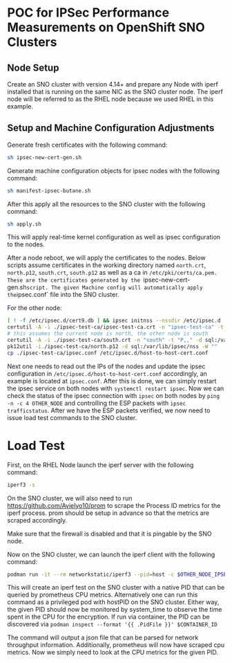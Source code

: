 # POC for IPSec Performance Measurements on OpenShift SNO Clusters

## Node Setup

Create an SNO cluster with version 4.14+ and prepare any Node with iperf installed that is running on the same
NIC as the SNO cluster node. The iperf node will be referred to as the RHEL node because we used RHEL in this example.

## Setup and Machine Configuration Adjustments

Generate fresh certificates with the following command:

```bash
sh ipsec-new-cert-gen.sh
```

Generate machine configuration objects for ipsec nodes with the following command:

```bash
sh manifest-ipsec-butane.sh
```

After this apply all the resources to the SNO cluster with the following command:

```bash
sh apply.sh
```

This will apply real-time kernel configuration as well as ipsec configuration to the nodes.

After a node reboot, we will apply the certificates to the nodes. Below scripts assume certificates in the working directory
named `north.crt`, `north.p12`, `south.crt`, `south.p12` as well as a ca in `/etc/pki/certs/ca.pem. These are the certificates generated by the `ipsec-new-cert-gen.sh` script.
The given Machine config will automatically apply the `ipsec.conf` file into the SNO cluster.

For the other node:
```bash
[ ! -f /etc/ipsec.d/cert9.db ] && ipsec initnss --nssdir /etc/ipsec.d || echo
certutil -A -i ./ipsec-test-ca/ipsec-test-ca.crt -n "ipsec-test-ca" -t "CT,," -d sql:/var/lib/ipsec/nss
# this assumes the current node is north, the other node is south
certutil -A -i ./ipsec-test-ca/south.crt -n "south" -t "P,," -d sql:/var/lib/ipsec/nss
pk12util -i./ipsec-test-ca/north.p12 -d sql:/var/lib/ipsec/nss -W ""
cp ./ipsec-test-ca/ipsec.conf /etc/ipsec.d/host-to-host-cert.conf
```

Next one needs to read out the IPs of the nodes and update the ipsec configuration in `/etc/ipsec.d/host-to-host-cert.conf` accordingly, an example is located at `ipsec.conf`.
After this is done, we can simply restart the ipsec service on both nodes with `systemctl restart ipsec`.
Now we can check the status of the ipsec connection with `ipsec` on both nodes by `ping -n -c 4 OTHER_NODE` and controlling the ESP packets with `ipsec trafficstatus`.
After we have the ESP packets verified, we now need to issue load test commands to the SNO cluster.

# Load Test
First, on the RHEL Node launch the iperf server with the following command:

```bash
iperf3 -s
```

On the SNO cluster, we will also need to run https://github.com/Avielyo10/prom to scrape the Process ID
metrics for the iperf process. prom should be setup in advance so that the metrics are scraped accordingly.

Make sure that the firewall is disabled and that it is pingable by the SNO node.

Now on the SNO cluster, we can launch the iperf client with the following command:
```bash
podman run -it --rm networkstatic/iperf3 --pid=host -c $OTHER_NODE_IPSEC_IP --json
```

This will create an iperf test on the SNO cluster with a native PID that can be queried by prometheus CPU metrics.
Alternatively one can run this command as a privileged pod with hostPID on the SNO cluster.
Either way, the given PID should now be monitored by system_time to observe the time spent in the CPU for the encryption.
If run via container, the PID can be discovered via `podman inspect --format '{{ .PidFile }}' $CONTAINER_ID`

The command will output a json file that can be parsed for network throughput information.
Additionally, prometheus will now have scraped cpu metrics. Now we simply need to look at the CPU metrics for the given PID.

